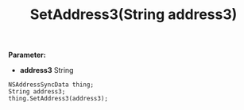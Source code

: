 ﻿---
uid: crmscript_ref_NSAddressSyncData_SetAddress3
title: SetAddress3(String address3)
intellisense: NSAddressSyncData.SetAddress3
keywords: NSAddressSyncData, GetAddress3
so.topic: reference
---



**Parameter:** 
 - **address3** String

```crmscript
NSAddressSyncData thing;
String address3;
thing.SetAddress3(address3);
```

